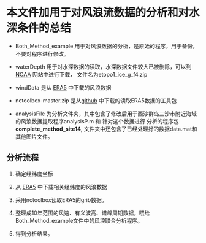 # 本文件加用于对风浪流数据的分析和对水深条件的总结

- Both_Method_example 用于对风浪数据的分析，是原始的程序，用于备份，不要对程序进行修改。

- waterDepth 用于对水深数据的读取，水深数据文件较大已被删除，可以到[NOAA](https://www.ngdc.noaa.gov/mgg/global/relief/ETOPO1/data/ice_surface/grid_registered/binary/) 网站中进行下载，
文件名为etopo1_ice_g_f4.zip

- windData 是从 [ERA5](https://cds.climate.copernicus.eu/cdsapp#!/home) 中下载的风浪数据

- nctoolbox-master.zip 是从[github](https://github.com/nctoolbox/nctoolbox) 中下载的读取ERA5数据的工具包

- analysisFile 为分析文件夹，其中包含了修改后用于西沙群岛三沙市附近海域的风浪数据提取程序analysisP.m 和 针对这个数据进行
分析的程序包**complete_method_site14**, 文件夹中还包含了已经处理好的数据data.mat和其他图片文件。

## 分析流程

1. 确定经纬度坐标

2. 从 [ERA5](https://cds.climate.copernicus.eu/cdsapp#!/home) 中下载相关经纬度的风浪数据

3. 采用nctoolbox读取ERA5的grib数据。

4. 整理成10年范围的风速、有义波高、谱峰周期数据，喂给Both_Method_example文件中的风浪联合分析程序。

5. 得到分析结果。